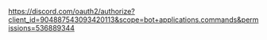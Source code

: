 https://discord.com/oauth2/authorize?client_id=904887543093420113&scope=bot+applications.commands&permissions=536889344
